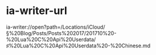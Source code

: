 ---
---

# ia-writer-url

ia-writer://open?path=/Locations/iCloud/§%20Blog/Posts/Posts%202017/201710%20-%20Lua%20C%20Api%20Userdata/♯%20Lua%20C%20Api%20Userdata%20-%20Chinese.md
